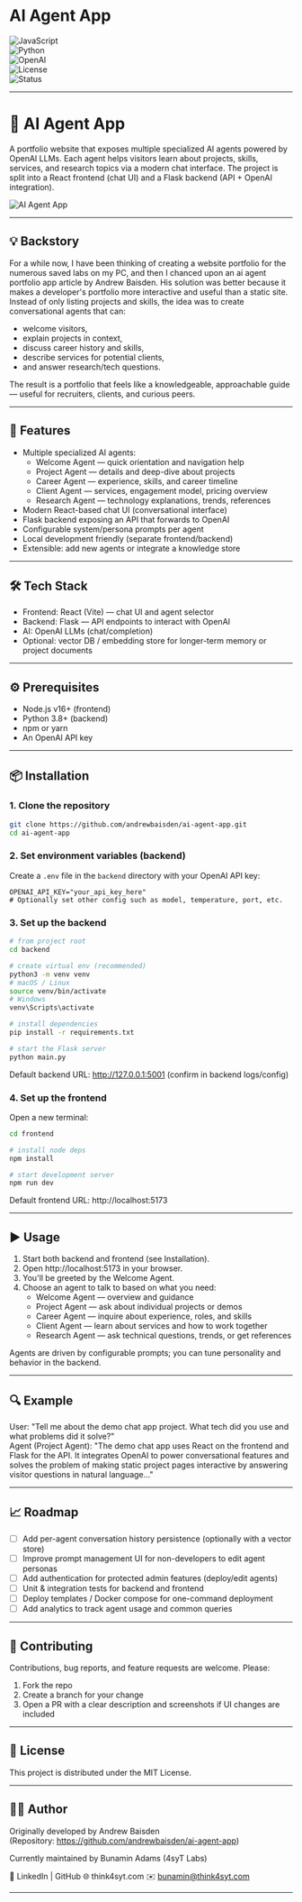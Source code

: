 # AI Agent App

![JavaScript](https://img.shields.io/badge/Frontend-React-orange?logo=react)  
![Python](https://img.shields.io/badge/Backend-Flask-blue?logo=python)  
![OpenAI](https://img.shields.io/badge/AI-OpenAI-black?logo=openai)  
![License](https://img.shields.io/badge/License-MIT-green)  
![Status](https://img.shields.io/badge/Status-Active-success)

---
# 🤖 AI Agent App

A portfolio website that exposes multiple specialized AI agents powered by OpenAI LLMs. Each agent helps visitors learn about projects, skills, services, and research topics via a modern chat interface. The project is split into a React frontend (chat UI) and a Flask backend (API + OpenAI integration).

![AI Agent App](/img/ai-agent-app-home.png "AI Agent App")

---

## 💡 Backstory
For a while now, I have been thinking of creating a website portfolio for the numerous saved labs on my PC, and then I chanced upon an ai agent portfolio app article by Andrew Baisden. 
His solution was better because it makes a developer's portfolio more interactive and useful than a static site. Instead of only listing projects and skills, the idea was to create conversational agents that can:
- welcome visitors,
- explain projects in context,
- discuss career history and skills,
- describe services for potential clients,
- and answer research/tech questions.

The result is a portfolio that feels like a knowledgeable, approachable guide — useful for recruiters, clients, and curious peers.

---

## 🚀 Features

- Multiple specialized AI agents:
  - Welcome Agent — quick orientation and navigation help
  - Project Agent — details and deep-dive about projects
  - Career Agent — experience, skills, and career timeline
  - Client Agent — services, engagement model, pricing overview
  - Research Agent — technology explanations, trends, references
- Modern React-based chat UI (conversational interface)
- Flask backend exposing an API that forwards to OpenAI
- Configurable system/persona prompts per agent
- Local development friendly (separate frontend/backend)
- Extensible: add new agents or integrate a knowledge store

---

## 🛠️ Tech Stack

- Frontend: React (Vite) — chat UI and agent selector  
- Backend: Flask — API endpoints to interact with OpenAI  
- AI: OpenAI LLMs (chat/completion)  
- Optional: vector DB / embedding store for longer-term memory or project documents

---

## ⚙️ Prerequisites

- Node.js v16+ (frontend)
- Python 3.8+ (backend)
- npm or yarn
- An OpenAI API key

---

## 📦 Installation

### 1. Clone the repository

```bash
git clone https://github.com/andrewbaisden/ai-agent-app.git
cd ai-agent-app
```

### 2. Set environment variables (backend)

Create a `.env` file in the `backend` directory with your OpenAI API key:

```env
OPENAI_API_KEY="your_api_key_here"
# Optionally set other config such as model, temperature, port, etc.
```

### 3. Set up the backend

```bash
# from project root
cd backend

# create virtual env (recommended)
python3 -m venv venv
# macOS / Linux
source venv/bin/activate
# Windows
venv\Scripts\activate

# install dependencies
pip install -r requirements.txt

# start the Flask server
python main.py
```

Default backend URL: http://127.0.0.1:5001 (confirm in backend logs/config)

### 4. Set up the frontend

Open a new terminal:

```bash
cd frontend

# install node deps
npm install

# start development server
npm run dev
```

Default frontend URL: http://localhost:5173

---

## ▶️ Usage

1. Start both backend and frontend (see Installation).
2. Open http://localhost:5173 in your browser.
3. You'll be greeted by the Welcome Agent.
4. Choose an agent to talk to based on what you need:
   - Welcome Agent — overview and guidance
   - Project Agent — ask about individual projects or demos
   - Career Agent — inquire about experience, roles, and skills
   - Client Agent — learn about services and how to work together
   - Research Agent — ask technical questions, trends, or get references

Agents are driven by configurable prompts; you can tune personality and behavior in the backend.

---

## 🔍 Example

User: "Tell me about the demo chat app project. What tech did you use and what problems did it solve?"  
Agent (Project Agent): "The demo chat app uses React on the frontend and Flask for the API. It integrates OpenAI to power conversational features and solves the problem of making static project pages interactive by answering visitor questions in natural language..."

---

## 📈 Roadmap

- [ ] Add per-agent conversation history persistence (optionally with a vector store)  
- [ ] Improve prompt management UI for non-developers to edit agent personas  
- [ ] Add authentication for protected admin features (deploy/edit agents)  
- [ ] Unit & integration tests for backend and frontend  
- [ ] Deploy templates / Docker compose for one-command deployment  
- [ ] Add analytics to track agent usage and common queries

---

## 🤝 Contributing

Contributions, bug reports, and feature requests are welcome. Please:
1. Fork the repo
2. Create a branch for your change
3. Open a PR with a clear description and screenshots if UI changes are included

---

## 📜 License

This project is distributed under the MIT License.

---

## 👨‍💻 Author

Originally developed by Andrew Baisden  
(Repository: https://github.com/andrewbaisden/ai-agent-app)

Currently maintained by Bunamin Adams (4syT Labs)

🔗 LinkedIn | GitHub
🌐 think4syt.com
✉️ bunamin@think4syt.com

---
